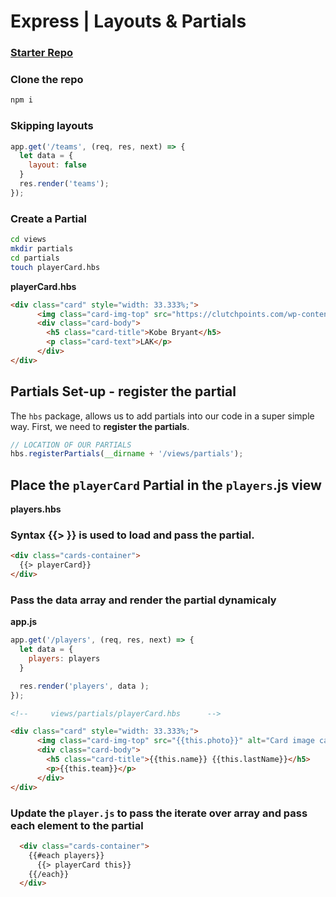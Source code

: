 # Express | Layouts & Partials



### [Starter Repo](<https://github.com/ross-u/Handlebars---Layouts-Partials>)



### Clone the repo





```bash
npm i
```





### Skipping layouts



```js
app.get('/teams', (req, res, next) => {
  let data = {
    layout: false
  }
  res.render('teams');
});
```









### Create a Partial



```bash
cd views
mkdir partials
cd partials
touch playerCard.hbs
```



**playerCard.hbs**

```html
<div class="card" style="width: 33.333%;">
      <img class="card-img-top" src="https://clutchpoints.com/wp-content/uploads/2017/10/Kobe-Bryant-e1508564618882.jpg" alt="">
      <div class="card-body">
        <h5 class="card-title">Kobe Bryant</h5>
        <p class="card-text">LAK</p>
      </div>
</div>
```







## Partials Set-up - register the partial

The `hbs` package, allows us to add partials into our code in a super simple way. First, we need to **register the partials**.



```js
// LOCATION OF OUR PARTIALS
hbs.registerPartials(__dirname + '/views/partials');
```









## Place the  `playerCard` Partial in the `players`.js view

**players.hbs**



### Syntax {{> }}  is used to load and pass the partial.

```html
<div class="cards-container">
  {{> playerCard}}
</div>
```







### Pass the data array and render the partial dynamicaly

**app.js**

```js
app.get('/players', (req, res, next) => {
  let data = {
    players: players
  }

  res.render('players', data );
});
```



```html
<!--	 views/partials/playerCard.hbs		-->

<div class="card" style="width: 33.333%;">
      <img class="card-img-top" src="{{this.photo}}" alt="Card image cap">
      <div class="card-body">
        <h5 class="card-title">{{this.name}} {{this.lastName}}</h5>
        <p>{{this.team}}</p>
      </div>
</div>
```





### Update the `player.js` to pass the iterate over array and pass each element to the partial

```html
  <div class="cards-container">
    {{#each players}}
      {{> playerCard this}}
    {{/each}}
  </div>
```

